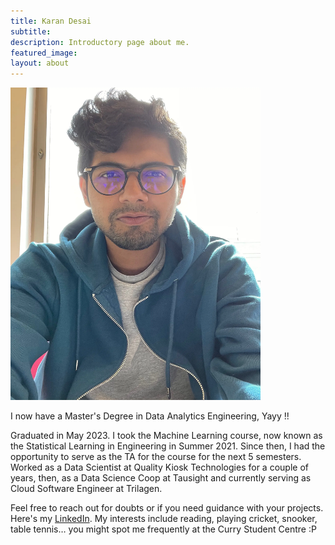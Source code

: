 ```yaml
---
title: Karan Desai
subtitle: 
description: Introductory page about me.
featured_image: 
layout: about
---
```


<img src="/images/TAs/Karan.webp" width="400" height="500" />

I now have a Master's Degree in Data Analytics Engineering, Yayy !! 

Graduated in May 2023. I took the Machine Learning course, now known as the Statistical Learning in Engineering in Summer 2021. Since then, I had the opportunity to serve as the TA for the course for the next 5 semesters. Worked as a Data Scientist at Quality Kiosk Technologies for a couple of years, then, as a Data Science Coop at Tausight and currently serving as Cloud Software Engineer at Trilagen.

Feel free to reach out for doubts or if you need guidance with your projects. Here's my <a href ="https://www.linkedin.com/in/karan-desai-ds-ml/">LinkedIn</a>. My interests include reading, playing cricket, snooker, table tennis… you might spot me frequently at the Curry Student Centre :P